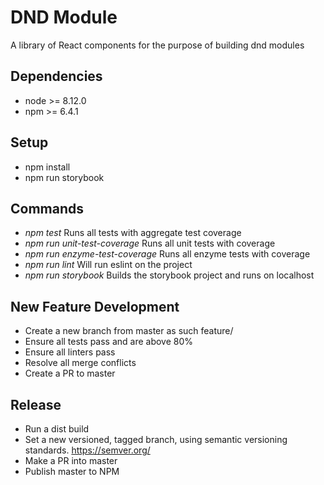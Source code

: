 # DND Module

A library of React components for the purpose of building dnd modules

## Dependencies

- node >= 8.12.0
- npm >= 6.4.1

## Setup

- npm install
- npm run storybook

## Commands

- *npm test* Runs all tests with aggregate test coverage
- *npm run unit-test-coverage* Runs all unit tests with coverage
- *npm run enzyme-test-coverage* Runs all enzyme tests with coverage
- *npm run lint* Will run eslint on the project
- *npm run storybook* Builds the storybook project and runs on localhost

## New Feature Development

- Create a new branch from master as such feature/<branch-name>
- Ensure all tests pass and are above 80%
- Ensure all linters pass
- Resolve all merge conflicts
- Create a PR to master

## Release

- Run a dist build
- Set a new versioned, tagged branch, using semantic versioning standards. https://semver.org/
- Make a PR into master
- Publish master to NPM